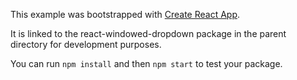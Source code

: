 This example was bootstrapped with [Create React App](https://github.com/facebook/create-react-app).

It is linked to the react-windowed-dropdown package in the parent directory for development purposes.

You can run `npm install` and then `npm start` to test your package.
